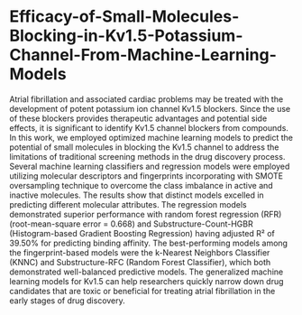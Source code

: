 # Efficacy-of-Small-Molecules-Blocking-in-Kv1.5-Potassium-Channel-From-Machine-Learning-Models

Atrial fibrillation and associated cardiac problems may be treated with the development of potent potassium ion channel Kv1.5 blockers. Since the use of these blockers provides therapeutic advantages and potential side effects, it is significant to identify Kv1.5 channel blockers from compounds. In this work, we employed optimized machine learning models to predict the potential of small molecules in blocking the Kv1.5 channel to address the limitations of traditional screening methods in the drug discovery process. Several machine learning classifiers and regression models were employed utilizing molecular descriptors and fingerprints incorporating with SMOTE oversampling technique to overcome the class imbalance in active and inactive molecules. The results show that distinct models excelled in predicting different molecular attributes. The regression models demonstrated superior performance with random forest regression (RFR) (root-mean-square error = 0.668) and Substructure-Count-HGBR (Histogram-based Gradient Boosting Regression) having adjusted R² of 39.50% for predicting binding affinity. The best-performing models among the fingerprint-based models were the k-Nearest Neighbors Classifier (KNNC) and Substructure-RFC (Random Forest Classifier), which both demonstrated well-balanced predictive models. The generalized machine learning models for Kv1.5 can help researchers quickly narrow down drug candidates that are toxic or beneficial for treating atrial fibrillation in the early stages of drug discovery.
